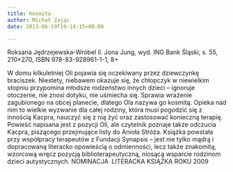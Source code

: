 ```yaml
---
title: Kosmita
author: Michał Zając
date: 2013-06-19T19:14:15+00:00

---
```

Roksana Jędrzejewska-Wróbel il. Jona Jung, wyd. ING Bank Śląski, s. 55, 210&#215;270, ISBN 978-83-928961-1-1, 8+


  W domu kilkuletniej Oli pojawia się oczekiwany przez dziewczynkę braciszek. Niestety, niebawem okazuje się, że chłopczyk w niewielkim stopniu przypomina młodsze rodzeństwo innych dzieci – ignoruje otoczenie, nie znosi dotyku, nie uśmiecha się. Sprawia wrażenie zagubionego na obcej planecie, dlatego Ola nazywa go kosmitą. Opieka nad nim to wielkie wyzwanie dla całej rodziny, która musi pogodzić się z innością Kacpra, nauczyć się z nią żyć oraz zastosować konieczną terapię. Powieść napisana jest z pozycji Oli, ale czytelnik poznaje także odczucia Kacpra, piszącego przejmujące listy do Anioła Stróża. Książka powstała przy współpracy terapeutów z Fundacji Synapsis – jest nie tylko mądrą i dopracowaną literacko opowieścią o odmienności, lecz także znakomitą, wzorcową wręcz pozycją biblioterapeutyczną, niosącą wsparcie rodzinom dzieci autystycznych.
NOMINACJA  LITERACKA KSIĄŻKA ROKU 2009

